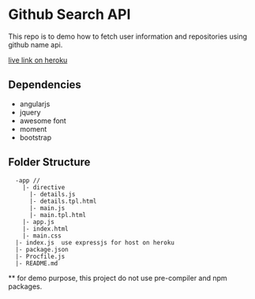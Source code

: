 # Github Search API
This repo is to demo how to fetch user information and repositories using github name api.

[live link on heroku](https://githubsearchapi.herokuapp.com/)

## Dependencies
* angularjs
* jquery
* awesome font
* moment
* bootstrap

## Folder Structure
```
  -app //
    |- directive
      |- details.js
      |- details.tpl.html
      |- main.js
      |- main.tpl.html
    |- app.js
    |- index.html
    |- main.css
  |- index.js  use expressjs for host on heroku
  |- package.json
  |- Procfile.js
  |- README.md
```
** for demo purpose, this project do not use pre-compiler and npm packages.
